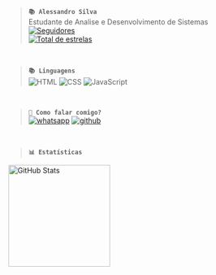 > **`📚 Alessandro Silva`** <br>
Estudante de Analise e Desenvolvimento de Sistemas <br>
    <a href="https://github.com/rsilvaale?tab=followers">
        <img 
            alt="Seguidores" 
            title="Me siga no GitHub" 
            src="https://custom-icon-badges.demolab.com/github/followers/rsilvaale?color=236ad3&labelColor=1155ba&style=for-the-badge&logo=github&label=Seguidores&logoColor=white"
        />
    </a>  
    <a href="https://github.com/rsilvaale?tab=repositories&sort=stargazers">
        <img 
            alt="Total de estrelas" 
            title="Total de estrelas GitHub" 
            src="https://custom-icon-badges.demolab.com/github/stars/rsilvaale?color=55960c&style=for-the-badge&labelColor=488207&logo=star&label=estrelas"
        />
    </a>
    
<br>

> **`📚 Linguagens`** <br>
<img 
    align="center" 
    alt="HTML"
    title="HTML"  
    src="https://img.shields.io/badge/HTML-E34F26?style=for-the-badge&logo=html5&logoColor=white"
/>
<img 
    align="center" 
    alt="CSS" 
    title="CSS" 
    src="https://img.shields.io/badge/CSS-1572B6?style=for-the-badge&logo=css3&logoColor=white"
/>
<img 
    align="center" 
    alt="JavaScript" 
    title="JavaScript"
    src="https://img.shields.io/badge/JavaScript-F7DF1E?style=for-the-badge&logo=javascript&logoColor=black" 
/>

<br>

> **`👋 Como falar comigo?`** <br>
[![whatsapp](https://img.shields.io/badge/WhatsApp-25D366?style=for-the-badge&logo=whatsapp&logoColor=white)](https://api.whatsapp.com/send?phone=5511985940938)
[![github](https://img.shields.io/badge/GitHub-100000?style=for-the-badge&logo=github&logoColor=0af)](https://github.com/oleesilva/oleesilva/discussions/new)

<br>

> **`📊 Estatísticas`** <br>
<p>
<img 
    align="left" 
    alt="GitHub Stats" 
    height="200" 
    src="https://github-readme-stats.vercel.app/api/top-langs/?username=oleesilva&theme=tokyonight&layout=compact&custom_title=Tecnologias&langs_count=9" 
/>

</p>
